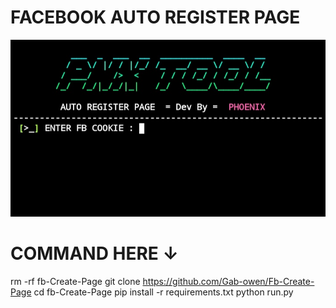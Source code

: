 # FACEBOOK AUTO REGISTER PAGE
![image alt](https://github.com/Gab-owen/Fb-Create-Page/blob/8be3549d4894747e03f50acc785a9d22a8ab0fab/Screenshot_20250402_111033.JPG)

# COMMAND HERE ↓
rm -rf fb-Create-Page
git clone https://github.com/Gab-owen/Fb-Create-Page
cd fb-Create-Page
pip install -r requirements.txt
python run.py
